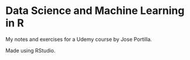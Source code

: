 # Data Science and Machine Learning in R
My notes and exercises for a Udemy course by Jose Portilla.

Made using RStudio.

